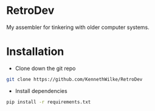 # RetroDev

My assembler for tinkering with older computer systems.

# Installation

* Clone down the git repo
```bash
git clone https://github.com/KennethWilke/RetroDev
```
* Install dependencies
```bash
pip install -r requirements.txt
```

# 
